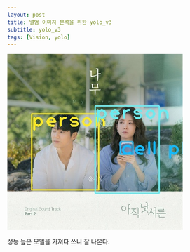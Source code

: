 ```yaml
---
layout: post
title: 앨범 이미지 분석을 위한 yolo_v3
subtitle: yolo_v3
tags: [Vision, yolo]
---
```


![yolo_result](/assets/img/test.jpg)

성능 높은 모델을 가져다 쓰니 잘 나온다.
